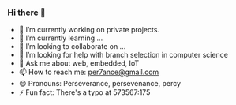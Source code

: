 ### Hi there 👋

- 🔭 I’m currently working on private projects.
- 🌱 I’m currently learning ...
- 👯 I’m looking to collaborate on ...
- 🤔 I’m looking for help with branch selection in computer science
- 💬 Ask me about web, embedded, IoT
- 📫 How to reach me: per7ance@gmail.com
- 😄 Pronouns: Perseverance, persevenance, percy
- ⚡ Fun fact: There's a typo at 573567:175
